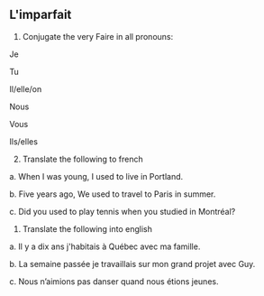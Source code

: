 ## **L'imparfait**

1) Conjugate the very Faire in all pronouns:

Je

Tu

Il/elle/on

Nous

Vous

Ils/elles

2) Translate the following to french
   
a. When I was young, I used to live in Portland.

b. Five years ago, We used to travel to Paris in summer.

c. Did you used to play tennis when you studied in Montréal?  

1) Translate the following into english
   
a. Il y a dix ans j'habitais à Québec avec ma famille.

b. La semaine passée je travaillais sur mon grand projet avec Guy.

c. Nous n’aimions pas danser quand nous étions jeunes.